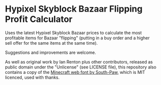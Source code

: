 # Hypixel Skyblock Bazaar Flipping Profit Calculator
Uses the latest Hypixel Skyblock Bazaar prices to calculate the most profitable items for Bazaar "flipping" (putting in a buy order and a higher sell offer for the same items at the same time).

Suggestions and improvements are welcome.

As well as original work by Ian Renton plus other contributors, released as public domain under the "Unlicense" (see LICENSE file), this repository also contains a copy of the [Minecraft web font by South-Paw](https://github.com/South-Paw/typeface-minecraft), which is MIT licenced, used with thanks.
